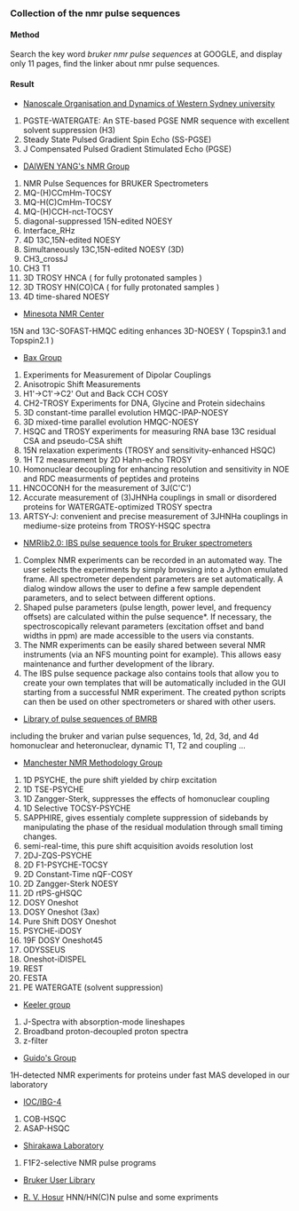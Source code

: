 ### Collection of the nmr pulse sequences

#### Method

Search the key word *bruker nmr pulse sequences* at GOOGLE, and display only 11 pages, find the linker about nmr pulse sequences.

#### Result

- [Nanoscale Organisation and Dynamics of Western Sydney university](https://www.westernsydney.edu.au/nanoscale/nanoscale_organisation_and_dynamics/research_themes/bruker_sequences)

1. PGSTE-WATERGATE: An STE-based PGSE NMR sequence with excellent solvent suppression (H3)
2. Steady State Pulsed Gradient Spin Echo (SS-PGSE)
3. J Compensated Pulsed Gradient Stimulated Echo (PGSE)


- [DAIWEN YANG's NMR Group](http://blog.nus.edu.sg/yang/pulse-sequences/)


1. NMR Pulse Sequences for BRUKER Spectrometers
2. MQ-(H)CCmHm-TOCSY
3. MQ-H(C)CmHm-TOCSY
4. MQ-(H)CCH-nct-TOCSY
5. diagonal-suppressed 15N-edited NOESY
6. Interface_RHz
7. 4D 13C,15N-edited NOESY
8. Simultaneously 13C,15N-edited NOESY (3D)
9. CH3_crossJ
10. CH3 T1
11. 3D TROSY HNCA ( for fully protonated samples )
12. 3D TROSY HN(CO)CA ( for fully protonated samples )
13. 4D time-shared NOESY


- [Minesota NMR Center](https://nmr.umn.edu/user-portal/pulse-sequence-downloads)

15N and 13C-SOFAST-HMQC editing enhances 3D-NOESY ( Topspin3.1 and Topspin2.1 )

- [Bax Group](https://spin.niddk.nih.gov/bax/pp/)

1. Experiments for Measurement of Dipolar Couplings
2. Anisotropic Shift Measurements
3. H1'->C1'->C2' Out and Back CCH COSY
4. CH2-TROSY Experiments for DNA, Glycine and Protein sidechains
5. 3D constant-time parallel evolution HMQC-IPAP-NOESY
6. 3D mixed-time parallel evolution HMQC-NOESY
7. HSQC and TROSY experiments for measuring RNA base 13C residual CSA and pseudo-CSA shift
8. 15N relaxation experiments (TROSY and sensitivity-enhanced HSQC)
9. 1H T2 measurement by 2D Hahn-echo TROSY
10. Homonuclear decoupling for enhancing resolution and sensitivity in NOE and RDC measurments of peptides and proteins
11. HNCOCONH for the measurement of 3J(C'C')
12. Accurate measurement of (3)JHNHa couplings in small or disordered proteins for WATERGATE-optimized TROSY spectra
13. ARTSY-J: convenient and precise measurement of 3JHNHa couplings in mediume-size proteins from TROSY-HSQC spectra

- [NMRlib2.0: IBS pulse sequence tools for Bruker spectrometers](http://www.ibs.fr/research/scientific-output/software/pulse-sequence-tools/article/nmrlib-2-0-ibs-pulse-sequence-tools-for-bruker-spectrometers?lang=en)

1. Complex NMR experiments can be recorded in an automated way. The user selects the experiments by simply browsing into a Jython emulated frame. All spectrometer dependent parameters are set automatically. A dialog window allows the user to define a few sample dependent parameters, and to select between different options.
2. Shaped pulse parameters (pulse length, power level, and frequency offsets) are calculated within the pulse sequence*. If necessary, the spectroscopically relevant parameters (excitation offset and band widths in ppm) are made accessible to the users via constants.
3. The NMR experiments can be easily shared between several NMR instruments (via an NFS mounting point for example). This allows easy maintenance and further development of the library.
4. The IBS pulse sequence package also contains tools that allow you to create your own templates that will be automatically included in the GUI starting from a successful NMR experiment. The created python scripts can then be used on other spectrometers or shared with other users.

- [Library of pulse sequences of BMRB](http://www.bmrb.wisc.edu/tools/choose_pulse_info.php)

including the bruker and varian pulse sequences, 1d, 2d, 3d, and 4d homonuclear and heteronuclear, dynamic T1, T2 and coupling ...

- [Manchester NMR Methodology Group](https://www.nmr.chemistry.manchester.ac.uk/?q=node/327)

1. 1D PSYCHE, the pure shift yielded by chirp excitation
2. 1D TSE-PSYCHE
3. 1D Zangger-Sterk, suppresses the effects of homonuclear coupling
4. 1D Selective TOCSY-PSYCHE
5. SAPPHIRE, gives essentialy complete suppression of sidebands by manipulating the phase of the residual modulation through small timing changes.
6. semi-real-time, this pure shift acquisition avoids resolution lost
7. 2DJ-ZQS-PSYCHE
8. 2D F1-PSYCHE-TOCSY
9. 2D Constant-Time nQF-COSY
10. 2D Zangger-Sterk NOESY
11. 2D rtPS-gHSQC
12. DOSY Oneshot
13. DOSY Oneshot (3ax)
14. Pure Shift DOSY Oneshot
15. PSYCHE-iDOSY
16. 19F DOSY Oneshot45
17. ODYSSEUS
18. Oneshot-iDISPEL
19. REST
20. FESTA
21. PE WATERGATE (solvent suppression)

- [Keeler group](http://www-keeler.ch.cam.ac.uk/utilities/index.html)

1. J-Spectra with absorption-mode lineshapes
2. Broadband proton-decoupled proton spectra
3. z-filter

- [Guido's Group](http://perso.ens-lyon.fr/guido.pintacuda/guidosgroup/NMR_experiments.html)

1H-detected NMR experiments for proteins under fast MAS developed in our laboratory

- [IOC/IBG-4](https://www.ioc.kit.edu/luy/110.php)

1. COB-HSQC
2. ASAP-HSQC

- [Shirakawa Laboratory](http://www.moleng.kyoto-u.ac.jp/~moleng_01/nmr/index.html)

1. F1F2-selective NMR pulse programs

- [Bruker User Library](https://www.bruker.com/service/information-communication/nmr-pulse-program-lib/bruker-user-library.html)

- [R. V. Hosur](http://www.tifr.res.in/~hosur/) HNN/HN(C)N pulse and some expriments
